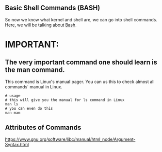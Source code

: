 ## Basic Shell Commands (BASH)
So now we know what kernel and shell are, we can go into shell commands.
Here, we will be talking about [Bash](https://www.gnu.org/software/bash/manual/html_node/What-is-Bash_003f.html).

# __IMPORTANT:__
## The very important command one should learn is the __man__ command.

This command is Linux's manual pager. You can us this to check almost all commands' manual in Linux.
```
# usage
# this will give you the manual for ls command in Linux
man ls
# you can even do this
man man
```

## Attributes of Commands

https://www.gnu.org/software/libc/manual/html_node/Argument-Syntax.html
